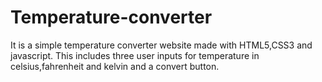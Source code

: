 # Temperature-converter
It is a simple temperature converter website made with HTML5,CSS3 and javascript.
This includes three user inputs for temperature in celsius,fahrenheit and kelvin and a convert button.
